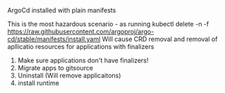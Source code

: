 ArgoCd installed with plain manifests

This is the most hazardous scenario - as running kubectl delete -n <argocd-ns> -f https://raw.githubusercontent.com/argoproj/argo-cd/stable/manifests/install.yaml
Will cause CRD removal and removal of apllicatio resources for applications with finalizers


1. Make sure applications don't have finalizers!
2. Migrate apps to gitsource
3. Uninstall (Will remove applicaitons)
4. install runtime